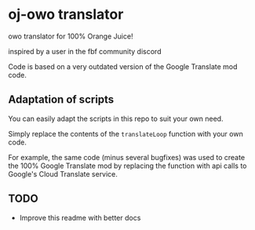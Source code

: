 # oj-owo translator
owo translator for 100% Orange Juice!

inspired by a user in the fbf community discord

Code is based on a very outdated version of the Google Translate mod code.

## Adaptation of scripts
You can easily adapt the scripts in this repo to suit your own need.

Simply replace the contents of the ``translateLoop`` function with your own code.

For example, the same code (minus several bugfixes) was used to create the 100% Google Translate mod by replacing the function with api calls to Google's Cloud Translate service.

## TODO
* Improve this readme with better docs
